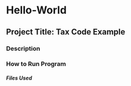 # Hello-World

## Project Title: Tax Code Example


### Description

### How to Run Program

##### Files Used
